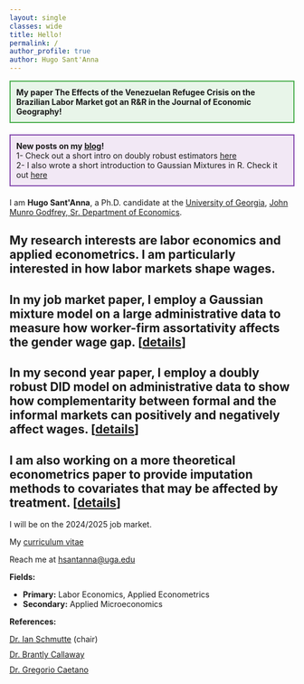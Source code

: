```yaml
---
layout: single
classes: wide
title: Hello!
permalink: /
author_profile: true
author: Hugo Sant'Anna
---
```


<div style="border: 2px solid #4CAF50; padding: 10px; background-color: #E8F5E9; margin-bottom: 20px;">
  <strong>My paper The Effects of the Venezuelan Refugee Crisis on the Brazilian Labor Market got an R&R in the Journal of Economic Geography!</strong>
</div>

<div style="border: 2px solid #874caf; padding: 10px; background-color: #f2e8f5; margin-bottom: 20px;">
  <strong>New posts on my <a href="/posts">blog</a>! </strong> <br />
  1- Check out a short intro on doubly robust estimators <a href="https://hsantanna.org/r/2022/11/03/quick-start-to-doubly-robust-estimators.html">here</a> <br />
  2- I also wrote a short introduction to Gaussian Mixtures in R. Check it out <a href="https://hsantanna.org/r/2022/11/03/expectation-maximization.html">here</a>
</div>

I am **Hugo Sant'Anna**, a Ph.D. candidate at the [University of Georgia](https://www.uga.edu/), [John Munro Godfrey, Sr. Department of Economics](https://www.terry.uga.edu/economics/).

My research interests are labor economics and applied econometrics. I am particularly interested in how labor markets shape wages.
---
In my job market paper, I employ a Gaussian mixture model on a large administrative data to measure how worker-firm assortativity affects the gender wage gap. [[details](/workingpapers/assortmatch)]
---
In my second year paper, I employ a doubly robust DID model on administrative data to show how complementarity between formal and the informal markets can positively and negatively affect wages. [[details](/workingpapers/vzcrisis)]
---
I am also working on a more theoretical econometrics paper to provide imputation methods to covariates that may be affected by treatment. [[details](/workingpapers/badcontrols)]
---
I will be on the 2024/2025 job market.

My <a href="files/hsantannaCV.pdf">curriculum vitae</a>

Reach me at <a href="mailto:hsantanna@uga.edu">hsantanna@uga.edu</a>

**Fields:**

- **Primary:** Labor Economics, Applied Econometrics
- **Secondary:** Applied Microeconomics

**References:**
<div>
  <div style="margin-bottom: 10px;">
    <a href="https://ianschmutte.org/" target="_blank">Dr. Ian Schmutte</a> (chair)<br> 
  </div>
  <div style="margin-bottom: 10px;">
    <a href="https://bcallaway11.github.io/" target="_blank">Dr. Brantly Callaway</a><br>
  </div>
  <div>
    <a href="http://www.gregoriocaetano.net/" target="_blank">Dr. Gregorio Caetano</a><br>
  </div>
</div>

<br>
